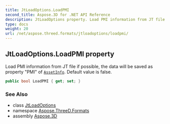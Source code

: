 ```yaml
---
title: JtLoadOptions.LoadPMI
second_title: Aspose.3D for .NET API Reference
description: JtLoadOptions property. Load PMI information from JT file if possible the data will be saved as property PMI of AssetInfo. Default value is false
type: docs
weight: 20
url: /net/aspose.threed.formats/jtloadoptions/loadpmi/
---
```

## JtLoadOptions.LoadPMI property

Load PMI information from JT file if possible, the data will be saved as property "PMI" of [`AssetInfo`](../../../aspose.threed/scene/assetinfo/). Default value is false.

```csharp
public bool LoadPMI { get; set; }
```

### See Also

* class [JtLoadOptions](../)
* namespace [Aspose.ThreeD.Formats](../../jtloadoptions/)
* assembly [Aspose.3D](../../../)


